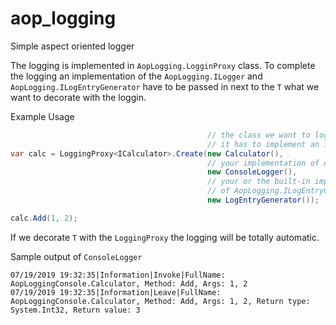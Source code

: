 # aop_logging

Simple aspect oriented logger


The logging is implemented in `AopLogging.LogginProxy` class. To complete the logging an implementation of the `AopLogging.ILogger` and `AopLogging.ILogEntryGenerator` have to be passed in next to the `T` what we want to decorate with the loggin.


Example Usage

```csharp
                                            // the class we want to log
                                            // it has to implement an interface
var calc = LoggingProxy<ICalculator>.Create(new Calculator(),
                                            // your implementation of AopLogging.ILogger
                                            new ConsoleLogger(),
                                            // your or the built-in implemenation
                                            // of AopLogging.ILogEntryGenerator
                                            new LogEntryGenerator());

calc.Add(1, 2);
```

If we decorate `T` with the `LoggingProxy` the logging will be totally automatic.

Sample output of `ConsoleLogger`

```
07/19/2019 19:32:35|Information|Invoke|FullName: AopLoggingConsole.Calculator, Method: Add, Args: 1, 2
07/19/2019 19:32:35|Information|Leave|FullName: AopLoggingConsole.Calculator, Method: Add, Args: 1, 2, Return type: System.Int32, Return value: 3
```
